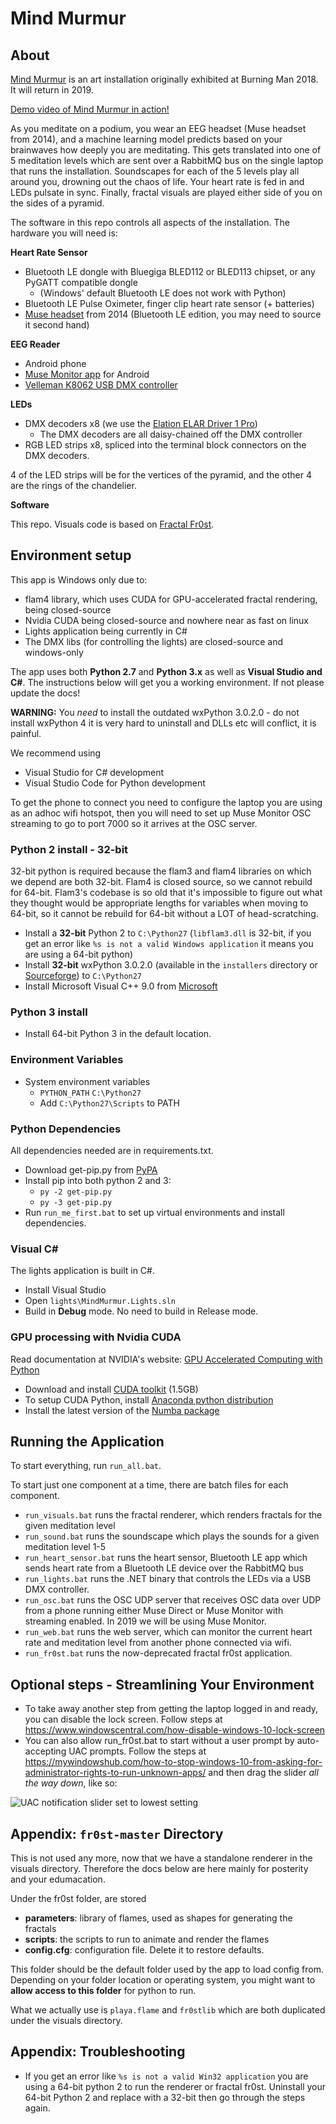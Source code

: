 # Mind Murmur #

## About ##

[Mind Murmur](http://dinafisher.net/mind-murmur/) is an art installation originally exhibited at Burning Man 2018. It will return in 2019.

[Demo video of Mind Murmur in action!](https://youtu.be/8W5Uh0Ms6Nk)

As you meditate on a podium, you wear an EEG headset (Muse headset from 2014), and a machine learning model predicts based on your brainwaves how deeply you are meditating. This gets translated into one of 5 meditation levels which are sent over a RabbitMQ bus on the single laptop that runs the installation. Soundscapes for each of the 5 levels play all around you, drowning out the chaos of life. Your heart rate is fed in and LEDs pulsate in sync. Finally, fractal visuals are played either side of you on the sides of a pyramid.

The software in this repo controls all aspects of the installation. The hardware you will need is:

**Heart Rate Sensor**

- Bluetooth LE dongle with Bluegiga BLED112 or BLED113 chipset, or any PyGATT compatible dongle
  - (Windows' default Bluetooth LE does not work with Python)
- Bluetooth LE Pulse Oximeter, finger clip heart rate sensor (+ batteries)
- [Muse headset](https://choosemuse.com/) from 2014 (Bluetooth LE edition, you may need to source it second hand)

**EEG Reader**

- Android phone
- [Muse Monitor app](https://musemonitor.com/) for Android
- [Velleman K8062 USB DMX controller](https://www.velleman.eu/products/view/?country=nl&lang=en&id=353412)

**LEDs**

- DMX decoders x8 (we use the [Elation ELAR Driver 1 Pro](https://www.elationlighting.com/elar-driver1-pro))
  - The DMX decoders are all daisy-chained off the DMX controller
- RGB LED strips x8, spliced into the terminal block connectors on the DMX decoders.

4 of the LED strips will be for the vertices of the pyramid, and the other 4 are the rings of the chandelier.

**Software**

This repo. Visuals code is based on [Fractal Fr0st](https://code.launchpad.net/fr0st).

## Environment setup ##

This app is Windows only due to:

- flam4 library, which uses CUDA for GPU-accelerated fractal rendering, being closed-source
- Nvidia CUDA being closed-source and nowhere near as fast on linux
- Lights application being currently in C#
- The DMX libs (for controlling the lights) are closed-source and windows-only

The app uses both **Python 2.7** and **Python 3.x** as well as **Visual Studio and C#**. The instructions below will get you a working environment. If not please update the docs!

**WARNING:** You *need* to install the outdated wxPython 3.0.2.0 - do not install wxPython 4 it is very hard to uninstall and DLLs etc will conflict, it is painful.

We recommend using

- Visual Studio for C# development
- Visual Studio Code for Python development

To get the phone to connect you need to configure the laptop you are using as an adhoc wifi hotspot, then you will need to set up Muse Monitor OSC streaming to go to port 7000 so it arrives at the OSC server.

### Python 2 install - 32-bit ###

32-bit python is required because the flam3 and flam4 libraries on which we depend are both 32-bit. Flam4 is closed source, so we cannot rebuild for 64-bit. Flam3's codebase is so old that it's impossible to figure out what they thought would be appropriate lengths for variables when moving to 64-bit, so it cannot be rebuild for 64-bit without a LOT of head-scratching.

- Install a **32-bit** Python 2 to `C:\Python27` (`libflam3.dll` is 32-bit, if you get an error like `%s is not a valid Windows application` it means you are using a 64-bit python)
- Install **32-bit** wxPython 3.0.2.0 (available in the `installers` directory or [Sourceforge](https://sourceforge.net/projects/wxpython/files/wxPython/3.0.2.0/)) to `C:\Python27`
- Install Microsoft Visual C++ 9.0 from [Microsoft](http://aka.ms/vcpython27)

### Python 3 install ###

- Install 64-bit Python 3 in the default location.

### Environment Variables ###

- System environment variables
  - `PYTHON_PATH` `C:\Python27`
  - Add `C:\Python27\Scripts` to PATH

### Python Dependencies ###
All dependencies needed are in requirements.txt.

- Download get-pip.py from [PyPA](https://pip.pypa.io/en/stable/installing/)
- Install pip into both python 2 and 3:
  - `py -2 get-pip.py`
  - `py -3 get-pip.py`
- Run `run_me_first.bat` to set up virtual environments and install dependencies.

### Visual C# ###

The lights application is built in C#.

- Install Visual Studio
- Open `lights\MindMurmur.Lights.sln`
- Build in **Debug** mode. No need to build in Release mode.

### GPU processing with Nvidia CUDA ###

Read documentation at NVIDIA's website: [GPU Accelerated Computing with Python](https://developer.nvidia.com/how-to-cuda-python)

- Download and install [CUDA toolkit](https://developer.nvidia.com/cuda-toolkit) (1.5GB)
- To setup CUDA Python, install [Anaconda python distribution](https://www.continuum.io/downloads)
- Install the latest version of the [Numba package](https://docs.continuum.io/anaconda/packages/pkg-docs)

## Running the Application ##

To start everything, run `run_all.bat`.

To start just one component at a time, there are batch files for each component.

- `run_visuals.bat` runs the fractal renderer, which renders fractals for the given meditation level
- `run_sound.bat` runs the soundscape which plays the sounds for a given meditation level 1-5
- `run_heart_sensor.bat` runs the heart sensor, Bluetooth LE app which sends heart rate from a Bluetooth LE device over the RabbitMQ bus
- `run_lights.bat` runs the .NET binary that controls the LEDs via a USB DMX controller.
- `run_osc.bat` runs the OSC UDP server that receives OSC data over UDP from a phone running either Muse Direct or Muse Monitor with streaming enabled. In 2019 we will be using Muse Monitor.
- `run_web.bat` runs the web server, which can monitor the current heart rate and meditation level from another phone connected via wifi.
- `run_fr0st.bat` runs the now-deprecated fractal fr0st application.

## Optional steps - Streamlining Your Environment ##

- To take away another step from getting the laptop logged in and ready, you can disable the lock screen. Follow steps at https://www.windowscentral.com/how-disable-windows-10-lock-screen
- You can also allow run_fr0st.bat to start without a user prompt by auto-accepting UAC prompts. Follow the steps at https://mywindowshub.com/how-to-stop-windows-10-from-asking-for-administrator-rights-to-run-unknown-apps/ and then drag the slider *all the way down*, like so:

![UAC notification slider set to lowest setting](https://trello-attachments.s3.amazonaws.com/5ae22bee8b00b68c6056b5e5/5d360e73957eb41fb3a35732/cd8d4c5f496a4651e1d9b38adcaa4433/CleanShot_2019-07-23_at_18.53.38%402x.png)

## Appendix: `fr0st-master` Directory

This is not used any more, now that we have a standalone renderer in the visuals directory. Therefore the docs below are here mainly for posterity and your edumacation.

Under the fr0st folder, are stored
- **parameters**: library of flames, used as shapes for generating the fractals
- **scripts**: the scripts to run to animate and render the flames
- **config.cfg**: configuration file. Delete it to restore defaults.

This folder should be the default folder used by the app to load config from.
Depending on your folder location or operating system, you might want to **allow access to this folder** for python to run.

What we actually use is `playa.flame` and `fr0stlib` which are both duplicated under the visuals directory.

## Appendix: Troubleshooting ##

- If you get an error like `%s is not a valid Win32 application` you are using a 64-bit python 2 to run the renderer or fractal fr0st. Uninstall your 64-bit Python 2 and replace with a 32-bit then go through the steps again.
